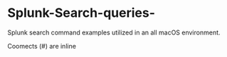 # Splunk-Search-queries-
Splunk search command examples utilized in an all macOS environment.

Coomects (#) are inline
